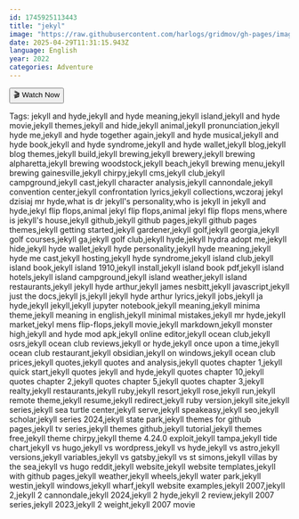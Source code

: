 ```yaml
---
id: 1745925113443
title: "jekyl"
image: "https://raw.githubusercontent.com/harlogs/gridmov/gh-pages/images/jekyl-1745926275943.png"
date: 2025-04-29T11:31:15.943Z
language: English
year: 2022
categories: Adventure
---
```


<div id="video1" class="text-center my-6">
  <button 
    onclick="showVideo('video1', 'KPrblX7al1s0XVQ/Chhaava_2025.mkv.mp4', 1745925113443);" 
    class="bg-red-600 text-white text-xl px-8 py-4 rounded-lg hover:bg-red-700 transition duration-300 shadow-lg">
    🎬 Watch Now
  </button>
</div>

<p class="w-full bg-gray-800 text-gray-300 text-center py-2 mt-4">
  Tags: jekyll and hyde,jekyll and hyde meaning,jekyll island,jekyll and hyde movie,jekyll themes,jekyll and hide,jekyll animal,jekyll pronunciation,jekyll hyde me,jekyll and hyde together again,jekyll and hyde musical,jekyll and hyde book,jekyll and hyde syndrome,jekyll and hyde wallet,jekyll blog,jekyll blog themes,jekyll build,jekyll brewing,jekyll brewery,jekyll brewing alpharetta,jekyll brewing woodstock,jekyll beach,jekyll brewing menu,jekyll brewing gainesville,jekyll chirpy,jekyll cms,jekyll club,jekyll campground,jekyll cast,jekyll character analysis,jekyll cannondale,jekyll convention center,jekyll confrontation lyrics,jekyll collections,wczoraj jekyl dzisiaj mr hyde,what is dr jekyll's personality,who is jekyll in jekyll and hyde,jekyl flip flops,animal jekyl flip flops,animal jekyl flip flops mens,where is jekyll's house,jekyll github,jekyll github pages,jekyll github pages themes,jekyll getting started,jekyll gardener,jekyll golf,jekyll georgia,jekyll golf courses,jekyll ga,jekyll golf club,jekyll hyde,jekyll hydra adopt me,jekyll hide,jekyll hyde wallet,jekyll hyde personality,jekyll hyde meaning,jekyll hyde me cast,jekyll hosting,jekyll hyde syndrome,jekyll island club,jekyll island book,jekyll island 1910,jekyll install,jekyll island book pdf,jekyll island hotels,jekyll island campground,jekyll island weather,jekyll island restaurants,jekyll jekyll hyde arthur,jekyll james nesbitt,jekyll javascript,jekyll just the docs,jekyll js,jekyll jekyll hyde arthur lyrics,jekyll jobs,jekyll ja hyde,jekyll jekyll,jekyll jupyter notebook,jekyll meaning,jekyll minima theme,jekyll meaning in english,jekyll minimal mistakes,jekyll mr hyde,jekyll market,jekyl mens flip-flops,jekyll movie,jekyll markdown,jekyll monster high,jekyll and hyde mod apk,jekyll online editor,jekyll ocean club,jekyll osrs,jekyll ocean club reviews,jekyll or hyde,jekyll once upon a time,jekyll ocean club restaurant,jekyll obsidian,jekyll on windows,jekyll ocean club prices,jekyll quotes,jekyll quotes and analysis,jekyll quotes chapter 1,jekyll quick start,jekyll quotes jekyll and hyde,jekyll quotes chapter 10,jekyll quotes chapter 2,jekyll quotes chapter 5,jekyll quotes chapter 3,jekyll realty,jekyll restaurants,jekyll ruby,jekyll resort,jekyll rose,jekyll run,jekyll remote theme,jekyll resume,jekyll redirect,jekyll ruby version,jekyll site,jekyll series,jekyll sea turtle center,jekyll serve,jekyll speakeasy,jekyll seo,jekyll scholar,jekyll series 2024,jekyll state park,jekyll themes for github pages,jekyll tv series,jekyll themes github,jekyll tutorial,jekyll themes free,jekyll theme chirpy,jekyll theme 4.24.0 exploit,jekyll tampa,jekyll tide chart,jekyll vs hugo,jekyll vs wordpress,jekyll vs hyde,jekyll vs astro,jekyll versions,jekyll variables,jekyll vs gatsby,jekyll vs st simons,jekyll villas by the sea,jekyll vs hugo reddit,jekyll website,jekyll website templates,jekyll with github pages,jekyll weather,jekyll wheels,jekyll water park,jekyll westin,jekyll windows,jekyll wharf,jekyll website examples,jekyll 2007,jekyll 2,jekyll 2 cannondale,jekyll 2024,jekyll 2 hyde,jekyll 2 review,jekyll 2007 series,jekyll 2023,jekyll 2 weight,jekyll 2007 movie
</p>

<script src="/gridmov/js/load-video.js"></script>
